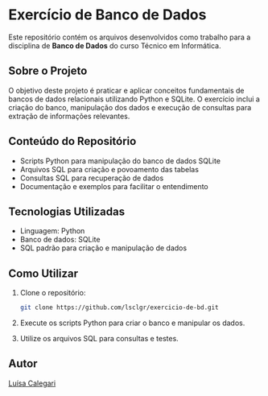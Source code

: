 # Exercício de Banco de Dados

Este repositório contém os arquivos desenvolvidos como trabalho para a disciplina de **Banco de Dados** do curso Técnico em Informática.

## Sobre o Projeto

O objetivo deste projeto é praticar e aplicar conceitos fundamentais de bancos de dados relacionais utilizando Python e SQLite. O exercício inclui a criação do banco, manipulação dos dados e execução de consultas para extração de informações relevantes.

## Conteúdo do Repositório

- Scripts Python para manipulação do banco de dados SQLite
- Arquivos SQL para criação e povoamento das tabelas
- Consultas SQL para recuperação de dados
- Documentação e exemplos para facilitar o entendimento

## Tecnologias Utilizadas

- Linguagem: Python
- Banco de dados: SQLite
- SQL padrão para criação e manipulação de dados

## Como Utilizar

1. Clone o repositório:
   ```bash
   git clone https://github.com/lsclgr/exercicio-de-bd.git
   ```

2. Execute os scripts Python para criar o banco e manipular os dados.

3. Utilize os arquivos SQL para consultas e testes.

## Autor

[Luísa Calegari](https://github.com/lsclgr)
